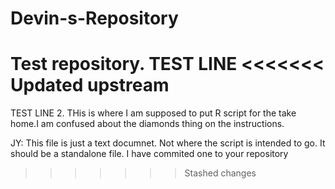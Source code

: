 # Devin-s-Repository
Test repository.
TEST LINE
<<<<<<< Updated upstream
=======
TEST LINE 2. THis is where I am supposed to put R script for the take home.I am confused about the diamonds thing on the instructions.

JY: This file is just a text documnet. Not where the script is intended to go. It should be a standalone file. I have commited one to your repository
>>>>>>> Stashed changes
